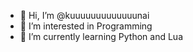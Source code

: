 - 👋 Hi, I’m @kuuuuuuuuuuuuunai
- 👀 I’m interested in Programming
- 🌱 I’m currently learning Python and Lua 

